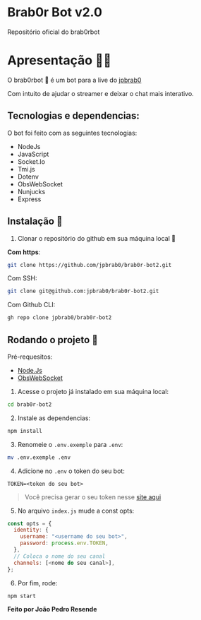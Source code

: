 # Brab0r Bot v2.0

Repositório oficial do brab0rbot

# Apresentação 🧑‍🎓

O brab0rbot 🤖 é um bot para a live do [jpbrab0](https://twitch.tv/jpbrab0)

Com intuito de ajudar o streamer e deixar o chat mais interativo.

## Tecnologias e dependencias:

O bot foi feito com as seguintes tecnologias:
  
  * NodeJs
  * JavaScript
  * Socket.Io
  * Tmi.js
  * Dotenv
  * ObsWebSocket
  * Nunjucks
  * Express

## Instalação 👷

1. Clonar o repositório do github em sua máquina local 👯

**Com https**:
```bash
git clone https://github.com/jpbrab0/brab0r-bot2.git
```

Com SSH:

```bash
git clone git@github.com:jpbrab0/brab0r-bot2.git
```

Com Github CLI:

```bash
gh repo clone jpbrab0/brab0r-bot2
```

## Rodando o projeto 🚀

Pré-requesitos:
  * [Node.Js](https://nodejs.dev/)
  * [ObsWebSocket](https://github.com/Palakis/obs-websocket/releases/tag/4.9.0)

1. Acesse o projeto já instalado em sua máquina local:

```bash
cd brab0r-bot2
```

2. Instale as dependencias:

```bash
npm install
```

3. Renomeie o ``.env.exemple`` para ``.env``:

```bash
mv .env.exemple .env
```

4. Adicione no ``.env`` o token do seu bot:

```env
TOKEN=<token do seu bot>
```

> Você precisa gerar o seu token nesse [site aqui](https://twitchapps.com/tmi/)

5. No arquivo `index.js` mude a const opts:

```js
const opts = {
  identity: {
    username: "<username do seu bot>",
    password: process.env.TOKEN,
  },
  // Coloca o nome do seu canal
  channels: [<nome do seu canal>],
};
```

6. Por fim, rode:

```bash
npm start
```

**Feito por João Pedro Resende**
